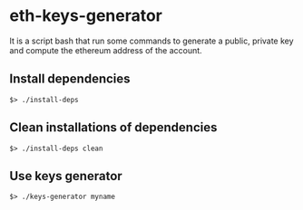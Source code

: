 # eth-keys-generator

It is a script bash that run some commands to generate a public, private key and compute the ethereum address of the account.

## Install dependencies
```
$> ./install-deps
```

## Clean installations of dependencies
```
$> ./install-deps clean
```

## Use keys generator
```
$> ./keys-generator myname
```
